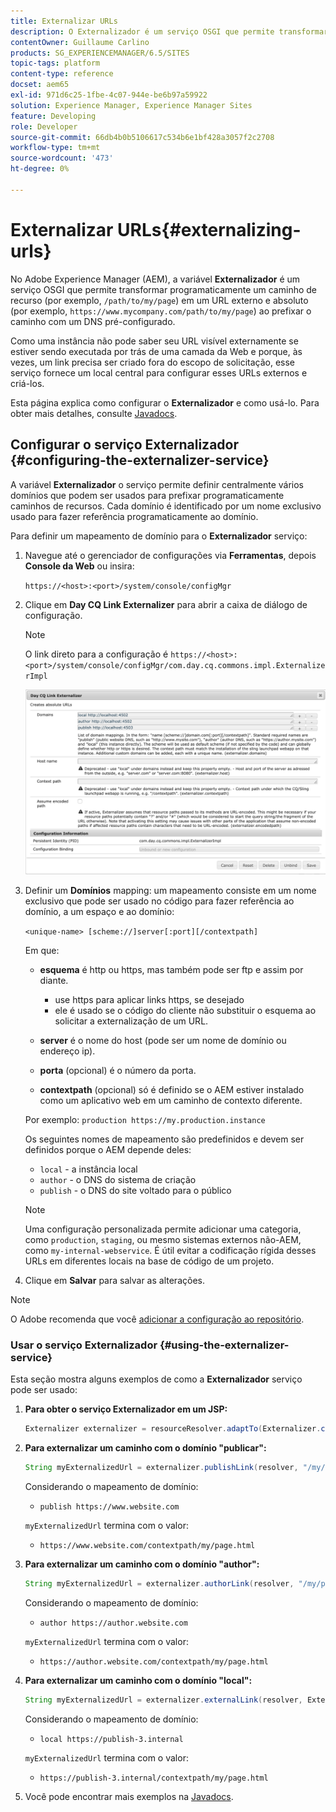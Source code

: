 ```yaml
---
title: Externalizar URLs
description: O Externalizador é um serviço OSGI que permite transformar programaticamente um caminho de recurso em um URL externo e absoluto
contentOwner: Guillaume Carlino
products: SG_EXPERIENCEMANAGER/6.5/SITES
topic-tags: platform
content-type: reference
docset: aem65
exl-id: 971d6c25-1fbe-4c07-944e-be6b97a59922
solution: Experience Manager, Experience Manager Sites
feature: Developing
role: Developer
source-git-commit: 66db4b0b5106617c534b6e1bf428a3057f2c2708
workflow-type: tm+mt
source-wordcount: '473'
ht-degree: 0%

---
```


# Externalizar URLs{#externalizing-urls}

No Adobe Experience Manager (AEM), a variável **Externalizador** é um serviço OSGI que permite transformar programaticamente um caminho de recurso (por exemplo, `/path/to/my/page`) em um URL externo e absoluto (por exemplo, `https://www.mycompany.com/path/to/my/page`) ao prefixar o caminho com um DNS pré-configurado.

Como uma instância não pode saber seu URL visível externamente se estiver sendo executada por trás de uma camada da Web e porque, às vezes, um link precisa ser criado fora do escopo de solicitação, esse serviço fornece um local central para configurar esses URLs externos e criá-los.

Esta página explica como configurar o **Externalizador** e como usá-lo. Para obter mais detalhes, consulte [Javadocs](https://developer.adobe.com/experience-manager/reference-materials/6-5/javadoc/com/day/cq/commons/Externalizer.html).

## Configurar o serviço Externalizador {#configuring-the-externalizer-service}

A variável **Externalizador** o serviço permite definir centralmente vários domínios que podem ser usados para prefixar programaticamente caminhos de recursos. Cada domínio é identificado por um nome exclusivo usado para fazer referência programaticamente ao domínio.

Para definir um mapeamento de domínio para o **Externalizador** serviço:

1. Navegue até o gerenciador de configurações via **Ferramentas**, depois **Console da Web** ou insira:

   `https://<host>:<port>/system/console/configMgr`

1. Clique em **Day CQ Link Externalizer** para abrir a caixa de diálogo de configuração.

   >[!NOTE]
   >
   >O link direto para a configuração é `https://<host>:<port>/system/console/configMgr/com.day.cq.commons.impl.ExternalizerImpl`

   ![aem-externalizer-01](assets/aem-externalizer-01.png)

1. Definir um **Domínios** mapping: um mapeamento consiste em um nome exclusivo que pode ser usado no código para fazer referência ao domínio, a um espaço e ao domínio:

   `<unique-name> [scheme://]server[:port][/contextpath]`

   Em que:

   * **esquema** é http ou https, mas também pode ser ftp e assim por diante.

      * use https para aplicar links https, se desejado
      * ele é usado se o código do cliente não substituir o esquema ao solicitar a externalização de um URL.

   * **server** é o nome do host (pode ser um nome de domínio ou endereço ip).
   * **porta** (opcional) é o número da porta.
   * **contextpath** (opcional) só é definido se o AEM estiver instalado como um aplicativo web em um caminho de contexto diferente.

   Por exemplo: `production https://my.production.instance`

   Os seguintes nomes de mapeamento são predefinidos e devem ser definidos porque o AEM depende deles:

   * `local` - a instância local
   * `author` - o DNS do sistema de criação
   * `publish` - o DNS do site voltado para o público

   >[!NOTE]
   >
   >Uma configuração personalizada permite adicionar uma categoria, como `production`, `staging`, ou mesmo sistemas externos não-AEM, como `my-internal-webservice`. É útil evitar a codificação rígida desses URLs em diferentes locais na base de código de um projeto.

1. Clique em **Salvar** para salvar as alterações.

>[!NOTE]
>
>O Adobe recomenda que você [adicionar a configuração ao repositório](/help/sites-deploying/configuring.md#addinganewconfigurationtotherepository).

### Usar o serviço Externalizador {#using-the-externalizer-service}

Esta seção mostra alguns exemplos de como a **Externalizador** serviço pode ser usado:

1. **Para obter o serviço Externalizador em um JSP:**

   ```java
   Externalizer externalizer = resourceResolver.adaptTo(Externalizer.class);
   ```

1. **Para externalizar um caminho com o domínio &quot;publicar&quot;:**

   ```java
   String myExternalizedUrl = externalizer.publishLink(resolver, "/my/page") + ".html";
   ```

   Considerando o mapeamento de domínio:

   * `publish https://www.website.com`

   `myExternalizedUrl` termina com o valor:

   * `https://www.website.com/contextpath/my/page.html`

1. **Para externalizar um caminho com o domínio &quot;author&quot;:**

   ```java
   String myExternalizedUrl = externalizer.authorLink(resolver, "/my/page") + ".html";
   ```

   Considerando o mapeamento de domínio:

   * `author https://author.website.com`

   `myExternalizedUrl` termina com o valor:

   * `https://author.website.com/contextpath/my/page.html`

1. **Para externalizar um caminho com o domínio &quot;local&quot;:**

   ```java
   String myExternalizedUrl = externalizer.externalLink(resolver, Externalizer.LOCAL, "/my/page") + ".html";
   ```

   Considerando o mapeamento de domínio:

   * `local https://publish-3.internal`

   `myExternalizedUrl` termina com o valor:

   * `https://publish-3.internal/contextpath/my/page.html`

1. Você pode encontrar mais exemplos na [Javadocs](https://developer.adobe.com/experience-manager/reference-materials/6-5/javadoc/com/day/cq/commons/Externalizer.html).
